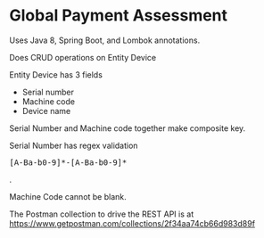 # Global Payment Assessment

Uses Java 8, Spring Boot, and Lombok annotations.

Does CRUD operations on Entity Device

Entity Device has 3 fields
- Serial number
- Machine code
- Device name

Serial Number and Machine code together make composite key.

Serial Number has regex validation <pre>[A-Ba-b0-9]\*-[A-Ba-b0-9]\*</pre> .

Machine Code cannot be blank. 

The Postman collection to drive the REST API is at 
https://www.getpostman.com/collections/2f34aa74cb66d983d89f
 